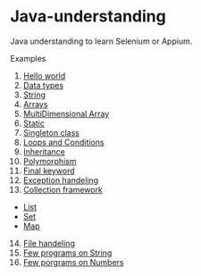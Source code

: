# Java-understanding
Java understanding to learn Selenium or Appium.


Examples

1. [Hello world](https://github.com/SagarBobade/Java-understanding/blob/master/src/general/HelloWorld.java)
2. [Data types](https://github.com/SagarBobade/Java-understanding/blob/master/src/general/DataTypes.java)
3. [String](https://github.com/SagarBobade/Java-understanding/blob/master/src/general/StringExamples.java)
4. [Arrays](https://github.com/SagarBobade/Java-understanding/blob/master/src/general/ArraysExample.java)
5. [MultiDimensional Array](https://github.com/SagarBobade/Java-understanding/blob/master/src/general/MultidimensionalArray.java)
6. [Static](https://github.com/SagarBobade/Java-understanding/blob/master/src/general/StaticInJava.java)
7. [Singleton class](https://github.com/SagarBobade/Java-understanding/blob/master/src/general/SingletonClass.java)
8. [Loops and Conditions](https://github.com/SagarBobade/Java-understanding/blob/master/src/general/LoopsAndConditions.java)
9. [Inheritance](https://github.com/SagarBobade/Java-understanding/blob/master/src/general/Inheritance.java)
10. [Polymorphism](https://github.com/SagarBobade/Java-understanding/blob/master/src/general/Polymorphism.java)
11. [Final keyword](https://github.com/SagarBobade/Java-understanding/blob/master/src/general/FinalKeyword.java)
12. [Exception handeling](https://github.com/SagarBobade/Java-understanding/blob/master/src/general/ExceptionHandeling.java)
13. [Collection framework](https://github.com/SagarBobade/Java-understanding/tree/master/src/collectionFramework)
   * [List](https://github.com/SagarBobade/Java-understanding/blob/master/src/collectionFramework/ListExample.java)
   * [Set](https://github.com/SagarBobade/Java-understanding/blob/master/src/collectionFramework/SetExample.java)
   * [Map](https://github.com/SagarBobade/Java-understanding/blob/master/src/collectionFramework/MapExample.java)
14. [File handeling](https://github.com/SagarBobade/Java-understanding/blob/master/src/general/TextFileOperations.java)
15. [Few programs on String]([https://github.com/SagarBobade/Java-understanding/tree/master/src/strings)
16. [Few porgrams on Numbers](https://github.com/SagarBobade/Java-understanding/tree/master/src/numbers)
